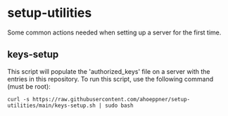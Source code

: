 # setup-utilities
Some common actions needed when setting up a server for the first time.

## keys-setup
This script will populate the 'authorized_keys' file on a server with the entries in this repository. To run this script, use the following command (must be root):
```
curl -s https://raw.githubusercontent.com/ahoeppner/setup-utilities/main/keys-setup.sh | sudo bash
```
